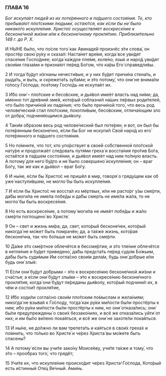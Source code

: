 ### ГЛАВА́ 16

_Бог искупа́ет люде́й из их поте́рянного и па́дшего состоя́ния. Те, кто пребыва́ют пло́тскими людьми́, остаю́тся, как е́сли бы не́ было никако́го искупле́ния. Христо́с осуществля́ет воскресе́ние к бесконе́чной жи́зни и́ли к бесконе́чному прокля́тию. Приблизи́тельно 148 г. до Р. Х._

И НЫ́НЕ бы́ло, что по́сле того́ как Авинаде́й произнёс э́ти слова́, он простёр свою́ ру́ку и сказа́л: Наста́нет вре́мя, когда́ все уви́дят спасе́ние Госпо́днее; когда́ ка́ждое пле́мя, коле́но, язы́к и наро́д уви́дят свои́ми глаза́ми и призна́ют пе́ред Бо́гом, что ка́ры Его́ справедли́вы.

2 И тогда́ бу́дут и́згнаны нечести́вые, и у них бу́дет причи́на стена́ть, и рыда́ть, и выть, и скрежета́ть зуба́ми; и э́то потому́, что они́ не внима́ли го́лосу Го́спода; поэ́тому Госпо́дь не искупа́ет их.

3 И́бо они́ – пло́тские и бесо́вские, и дья́вол име́ет власть над ни́ми; да, и́менно тот дре́вний змей, кото́рый соблазни́л на́ших пе́рвых роди́телей, что бы́ло причи́ной их паде́ния; что бы́ло причи́ной того́, что весь род челове́ческий стал пло́тским, похотли́вым, бесо́вским, отлича́ющим зло от добра́, подчиня́ющимся дья́волу.

4 Таки́м о́бразом весь род челове́ческий был поте́рян; и вот, он был бы поте́рянным бесконе́чно, е́сли бы Бог не искупи́л Свой наро́д из его́ поте́рянного и па́дшего состоя́ния.

5 Но по́мните, что тот, кто упо́рствует в свое́й со́бственной пло́тской нату́ре и продолжа́ет сле́довать путя́ми греха́ и восста́ния про́тив Бо́га, остаётся в па́дшем состоя́нии, и дья́вол име́ет над ним по́лную власть. А потому́ для него́ бу́дто и не́ было совершено́ искупле́ния; он – враг Бо́гу, так же как и дья́вол – враг Бо́гу.

6 И ны́не, е́сли бы Христо́с не пришёл в мир, говоря́ о гряду́щем как об уже́ наступи́вшем, не могло́ бы быть искупле́ния.

7 И е́сли бы Христо́с не восста́л из мёртвых, и́ли не расто́рг у́зы сме́рти, да́бы моги́ла не име́ла побе́ды и да́бы смерть не име́ла жа́ла, то не могло́ бы быть воскресе́ния.

8 Но есть воскресе́ние, а потому́ моги́ла не име́ет побе́ды и жа́ло сме́рти поглощено́ во Христе́.

9 Он – свет и жизнь ми́ра; да, свет, кото́рый бесконе́чен, кото́рый никогда́ не мо́жет быть помрачён; да, а та́кже жизнь, кото́рая бесконе́чна, так что бо́льше не мо́жет быть сме́рти.

10 Да́же э́то сме́ртное облечётся в бессме́ртие, и э́то тле́ние облечётся в нетле́ние и бу́дет приведено́, да́бы предста́ть пе́ред судо́м Бо́жьим, да́бы быть суди́мым Им согла́сно свои́м дела́м, будь они́ до́брые и́ли будь они́ злы́е:

11 Е́сли они́ бу́дут до́брыми – э́то к воскресе́нию бесконе́чной жи́зни и сча́стья; а е́сли они́ бу́дут злы́ми – э́то к воскресе́нию бесконе́чного прокля́тия, когда́ они́ бу́дут пе́реданы дья́волу, кото́рый подчини́л их, в чём и состои́т прокля́тие,

12 И́бо ходи́ли согла́сно свои́м пло́тским по́мыслам и жела́ниям; никогда́ не взыва́я к Го́споду, тогда́ как ру́ки ми́лости бы́ли простёрты к ним; и́бо ру́ки ми́лости бы́ли простёрты к ним, но они́ отказа́лись; они́ бы́ли предупреждены́ о свои́х беззако́ниях, и всё же отказа́лись уйти́ от них; и им бы́ло ве́лено пока́яться, и всё же они́ не захоте́ли пока́яться.

13 И ны́не, не до́лжно ли вам трепета́ть и ка́яться в свои́х греха́х и по́мнить, что то́лько во Христе́ и че́рез Христа́ вы мо́жете быть спасены́?

14 А потому́ е́сли вы учи́те зако́ну Моисе́еву, учи́те та́кже и тому́, что э́то – проо́браз того́, что грядёт;

15 Учи́те их, что искупле́ние происхо́дит че́рез Христа́-Го́спода, Кото́рый есть и́стинный Оте́ц Ве́чный. Ами́нь.

